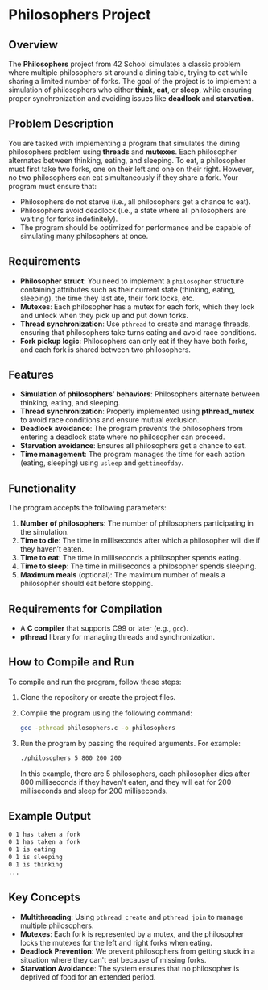 # Philosophers Project

## Overview

The **Philosophers** project from 42 School simulates a classic problem where multiple philosophers sit around a dining table, trying to eat while sharing a limited number of forks. The goal of the project is to implement a simulation of philosophers who either **think**, **eat**, or **sleep**, while ensuring proper synchronization and avoiding issues like **deadlock** and **starvation**.

## Problem Description

You are tasked with implementing a program that simulates the dining philosophers problem using **threads** and **mutexes**. Each philosopher alternates between thinking, eating, and sleeping. To eat, a philosopher must first take two forks, one on their left and one on their right. However, no two philosophers can eat simultaneously if they share a fork. Your program must ensure that:

- Philosophers do not starve (i.e., all philosophers get a chance to eat).
- Philosophers avoid deadlock (i.e., a state where all philosophers are waiting for forks indefinitely).
- The program should be optimized for performance and be capable of simulating many philosophers at once.

## Requirements

- **Philosopher struct**: You need to implement a `philosopher` structure containing attributes such as their current state (thinking, eating, sleeping), the time they last ate, their fork locks, etc.
- **Mutexes**: Each philosopher has a mutex for each fork, which they lock and unlock when they pick up and put down forks.
- **Thread synchronization**: Use `pthread` to create and manage threads, ensuring that philosophers take turns eating and avoid race conditions.
- **Fork pickup logic**: Philosophers can only eat if they have both forks, and each fork is shared between two philosophers.

## Features

- **Simulation of philosophers’ behaviors**: Philosophers alternate between thinking, eating, and sleeping.
- **Thread synchronization**: Properly implemented using **pthread_mutex** to avoid race conditions and ensure mutual exclusion.
- **Deadlock avoidance**: The program prevents the philosophers from entering a deadlock state where no philosopher can proceed.
- **Starvation avoidance**: Ensures all philosophers get a chance to eat.
- **Time management**: The program manages the time for each action (eating, sleeping) using `usleep` and `gettimeofday`.

## Functionality

The program accepts the following parameters:

1. **Number of philosophers**: The number of philosophers participating in the simulation.
2. **Time to die**: The time in milliseconds after which a philosopher will die if they haven’t eaten.
3. **Time to eat**: The time in milliseconds a philosopher spends eating.
4. **Time to sleep**: The time in milliseconds a philosopher spends sleeping.
5. **Maximum meals** (optional): The maximum number of meals a philosopher should eat before stopping.

## Requirements for Compilation

- A **C compiler** that supports C99 or later (e.g., `gcc`).
- **pthread** library for managing threads and synchronization.

## How to Compile and Run

To compile and run the program, follow these steps:

1. Clone the repository or create the project files.
2. Compile the program using the following command:

   ```bash
   gcc -pthread philosophers.c -o philosophers
   ```

3. Run the program by passing the required arguments. For example:

   ```bash
   ./philosophers 5 800 200 200
   ```

   In this example, there are 5 philosophers, each philosopher dies after 800 milliseconds if they haven't eaten, and they will eat for 200 milliseconds and sleep for 200 milliseconds.

## Example Output

```bash
0 1 has taken a fork
0 1 has taken a fork
0 1 is eating
0 1 is sleeping
0 1 is thinking
...
```

## Key Concepts

- **Multithreading**: Using `pthread_create` and `pthread_join` to manage multiple philosophers.
- **Mutexes**: Each fork is represented by a mutex, and the philosopher locks the mutexes for the left and right forks when eating.
- **Deadlock Prevention**: We prevent philosophers from getting stuck in a situation where they can't eat because of missing forks.
- **Starvation Avoidance**: The system ensures that no philosopher is deprived of food for an extended period.
